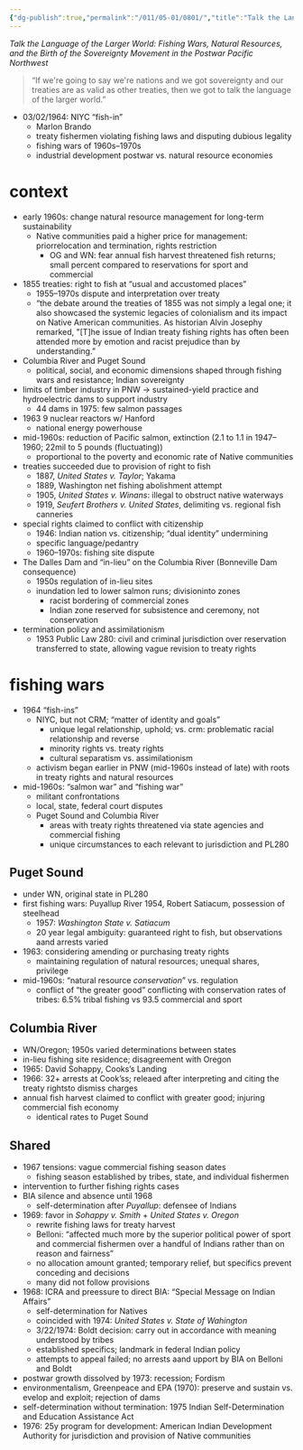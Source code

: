 ```yaml
---
{"dg-publish":true,"permalink":"/011/05-01/0801/","title":"Talk the Language of the Larger World","tags":["ETHNS350"],"noteIcon":"1","created":"2024-09-26T13:45:04.158-07:00","updated":"2024-09-26T15:29:45.092-07:00"}
---
```


*Talk the Language of the Larger World: Fishing Wars, Natural Resources, and the Birth of the Sovereignty Movement in the Postwar Pacific Northwest*

> “If we're going to say we're nations and we got sovereignty and our treaties are as valid as other treaties, then we got to talk the language of the larger world.”
- 03/02/1964: NIYC “fish-in”
	- Marlon Brando
	- treaty fishermen violating fishing laws and disputing dubious legality
	- fishing wars of 1960s–1970s
	- industrial development postwar vs. natural resource economies
# context
- early 1960s: change natural resource management for long-term sustainability
	- Native communities paid a higher price for management:  priorrelocation and termination, rights restriction
		- OG and WN: fear annual fish harvest threatened fish returns; small percent compared to reservations for sport and commercial
- 1855 treaties: right to fish at “usual and accustomed places”
	- 1955–1970s dispute and interpretation over treaty
	- “the debate around the treaties of 1855 was not simply a legal one; it also showcased the systemic legacies of colonialism and its impact on Native American communities. As historian Alvin Josephy remarked, "\[T]he issue of Indian treaty fishing rights has often been attended more by emotion and racist prejudice than by understanding.”
- Columbia River and Puget Sound
	- political, social, and economic dimensions shaped through fishing wars and resistance; Indian sovereignty
- limits of timber industry in PNW → sustained-yield practice and hydroelectric dams to support industry
	- 44 dams in 1975: few salmon passages
- 1963 9 nuclear reactors w/ Hanford
	- national energy powerhouse
- mid-1960s: reduction of Pacific salmon, extinction (2.1 to 1.1 in 1947–1960; 22mil to 5 pounds (fluctuating))
	- proportional to the poverty and economic rate of Native communities
- treaties succeeded due to provision of right to fish
	- 1887, *United States v. Taylor*; Yakama
	- 1889, Washington net fishing abolishment attempt
	- 1905, *United States v. Winans*: illegal to obstruct native waterways
	- 1919, *Seufert Brothers v. United States*, delimiting vs. regional fish canneries
- special rights claimed to conflict with citizenship
	- 1946: Indian nation vs. citizenship; “dual identity” undermining
	- specific language/pedantry
	- 1960–1970s: fishing site dispute
- The Dalles Dam and “in-lieu” on the Columbia River (Bonneville Dam consequence)
	- 1950s regulation of in-lieu sites
	- inundation led to lower salmon runs; divisioninto zones
		- racist bordering of commercial zones
		- Indian zone reserved for subsistence and ceremony, not conservation
- termination policy and assimilationism
	- 1953 Public Law 280: civil and criminal jurisdiction over reservation transferred to state, allowing vague revision to treaty rights
# fishing wars
- 1964 “fish-ins”
	- NIYC, but not CRM; “matter of identity and goals”
		- unique legal relationship, uphold; vs. crm: problematic racial relationship and reverse
		- minority rights vs. treaty rights
		- cultural separatism vs. assimilationism
	- activism began earlier in PNW (mid-1960s instead of late) with roots in treaty rights and natural resources
- mid-1960s: “salmon war” and “fishing war”
	- militant confrontations
	- local, state, federal court disputes
	- Puget Sound and Columbia River
		- areas with treaty rights threatened via state agencies and commercial fishing
		- unique circumstances to each relevant to jurisdiction and PL280
## Puget Sound
- under WN, original state in PL280
- first fishing wars: Puyallup River 1954, Robert Satiacum, possession of steelhead
	- 1957: *Washington State v. Satiacum*
	- 20 year legal ambiguity: guaranteed right to fish, but observations aand arrests varied
- 1963: considering amending or purchasing treaty rights
	- maintaining regulation of natural resources; unequal shares, privilege
- mid-1960s: “natural resource *conservation*” vs. regulation
	- conflict of “the greater good” conflicting with conservation rates of tribes: 6.5% tribal fishing vs 93.5 commercial and sport
## Columbia River
- WN/Oregon; 1950s varied determinations between states
- in-lieu fishing site residence; disagreement with Oregon
- 1965: David Sohappy, Cooks’s Landing
- 1966: 32+ arrests at Cook’ss; releaed after interpreting and citing the treaty rightsto dismiss charges
- annual fish harvest claimed to conflict with greater good; injuring commercial fish economy
	- identical rates to Puget Sound
## Shared
- 1967 tensions: vague commercial fishing season dates
	- fishing season established by tribes, state, and individual fishermen
- intervention to further fishing rights cases
- BIA silence and absence until 1968
	- self-determination after *Puyallup*: defensee of Indians
- 1969: favor in *Sohappy v. Smith* + *United States v. Oregon*
	- rewrite fishing laws for treaty harvest
	- Belloni: “affected much more by the superior political power of sport and commercial fishermen over a handful of Indians rather than on reason and fairness”
	- no allocation amount granted; temporary relief, but specifics prevent conceding and decisions
	- many did not follow provisions
- 1968: ICRA and preessure to direct BIA: “Special Message on Indian Affairs”
	- self-determination for Natives
	- coincided with 1974: *United States v. State of Wahington*
	- 3/22/1974: Boldt decision: carry out in accordance with meaning understood by tribes
	- established specifics; landmark in federal Indian policy
	- attempts to appeal failed; no arrests aand upport by BIA on Belloni and Boldt
- postwar growth dissolved by 1973: recession; Fordism
- environmentalism, Greenpeace and EPA (1970): preserve and sustain vs. evelop and exploit; rejection of dams
- self-determination without termination: 1975 Indian Self-Determination and Education Assistance Act
- 1976: 25y program for development: American Indian Development Authority for jurisdiction and provision of Native communities